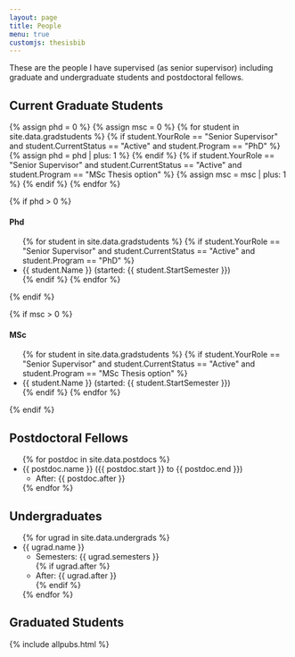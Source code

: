 ```yaml
---
layout: page
title: People
menu: true
customjs: thesisbib
---
```


These are the people I have supervised (as senior supervisor) including graduate and undergraduate students and postdoctoral fellows.

## Current Graduate Students

{% assign phd = 0 %}
{% assign msc = 0 %}
{% for student in site.data.gradstudents %}
    {% if student.YourRole == "Senior Supervisor" and student.CurrentStatus == "Active" and student.Program == "PhD" %}
        {% assign phd = phd | plus: 1 %}
    {% endif %}
    {% if student.YourRole == "Senior Supervisor" and student.CurrentStatus == "Active" and student.Program == "MSc Thesis option" %}
        {% assign msc = msc | plus: 1 %}
    {% endif %}
{% endfor %}

{% if phd > 0 %}
#### Phd
<ul>
{% for student in site.data.gradstudents %}
    {% if student.YourRole == "Senior Supervisor" and student.CurrentStatus == "Active" and student.Program == "PhD" %}
        <li>{{ student.Name }} (started: {{ student.StartSemester }})</li>
    {% endif %}
{% endfor %}
</ul>
{% endif %}

{% if msc > 0 %}
#### MSc

<ul>
{% for student in site.data.gradstudents %}
    {% if student.YourRole == "Senior Supervisor" and student.CurrentStatus == "Active" and student.Program == "MSc Thesis option" %}
        <li>{{ student.Name }} (started: {{ student.StartSemester }})</li>
    {% endif %}
{% endfor %}
</ul>
{% endif %}

## Postdoctoral Fellows

<ul>
{% for postdoc in site.data.postdocs %}
    <li>{{ postdoc.name }} ({{ postdoc.start }} to {{ postdoc.end }})
        <ul><li>After: {{ postdoc.after }}</li></ul>
    </li>
{% endfor %}
</ul>

## Undergraduates

<ul>
{% for ugrad in site.data.undergrads %}
    <li>{{ ugrad.name }}
        <ul>
        <li>Semesters: {{ ugrad.semesters }}</li>
        {% if ugrad.after %}
            <li>After: {{ ugrad.after }}</li>
        {% endif %}
        </ul>
    </li>
{% endfor %}
</ul>

## Graduated Students

{% include allpubs.html %}

